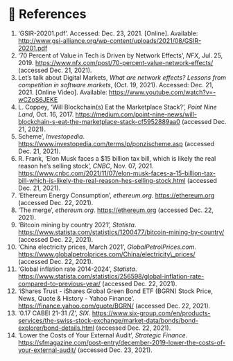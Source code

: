 # 📖 References

1. ‘GSIR-20201.pdf’. Accessed: Dec. 23, 2021. \[Online]. Available: http://www.gsi-alliance.org/wp-content/uploads/2021/08/GSIR-20201.pdf
2. ‘70 Percent of Value in Tech is Driven by Network Effects’, _NFX_, Jul. 25, 2019. https://www.nfx.com/post/70-percent-value-network-effects/ (accessed Dec. 21, 2021).
3. Let’s talk about Digital Markets, _What are network effects? Lessons from competition in software markets_, (Oct. 19, 2021). Accessed: Dec. 21, 2021. \[Online Video]. Available: https://www.youtube.com/watch?v=-wCZoS6JEKE
4. L. Coppey, ‘Will Blockchain(s) Eat the Marketplace Stack?’, _Point Nine Land_, Oct. 16, 2017. https://medium.com/point-nine-news/will-blockchain-s-eat-the-marketplace-stack-cf5952889aa0 (accessed Dec. 21, 2021).
5. Scheme’, _Investopedia_. https://www.investopedia.com/terms/p/ponzischeme.asp (accessed Dec. 21, 2021).
6. R. Frank, ‘Elon Musk faces a $15 billion tax bill, which is likely the real reason he’s selling stock’, _CNBC_, Nov. 07, 2021. https://www.cnbc.com/2021/11/07/elon-musk-faces-a-15-billion-tax-bill-which-is-likely-the-real-reason-hes-selling-stock.html (accessed Dec. 21, 2021).
7. ‘Ethereum Energy Consumption’, _ethereum.org_. https://ethereum.org (accessed Dec. 22, 2021).
8. ‘The merge’, _ethereum.org_. https://ethereum.org (accessed Dec. 22, 2021).
9. ‘Bitcoin mining by country 2021’, _Statista_. https://www.statista.com/statistics/1200477/bitcoin-mining-by-country/ (accessed Dec. 22, 2021).
10. ‘China electricity prices, March 2021’, _GlobalPetrolPrices.com_. https://www.globalpetrolprices.com/China/electricity\_prices/ (accessed Dec. 22, 2021).
11. ‘Global inflation rate 2014-2024’, _Statista_. https://www.statista.com/statistics/256598/global-inflation-rate-compared-to-previous-year/ (accessed Dec. 22, 2021).
12. ‘iShares Trust - iShares Global Green Bond ETF (BGRN) Stock Price, News, Quote & History - Yahoo Finance’. https://finance.yahoo.com/quote/BGRN/ (accessed Dec. 22, 2021).
13. ‘0.17 CABEI 21-31 /Z’, _SIX_. https://www.six-group.com/en/products-services/the-swiss-stock-exchange/market-data/bonds/bond-explorer/bond-details.html (accessed Dec. 22, 2021).
14. ‘Lower the Costs of Your External Audit’, _Strategic Finance_. https://sfmagazine.com/post-entry/december-2019-lower-the-costs-of-your-external-audit/ (accessed Dec. 23, 2021).
